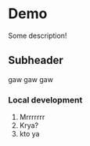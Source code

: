 # Demo

Some description!

## Subheader

gaw gaw gaw

### Local development

1. Mrrrrrrr
2. Krya?
3. kto ya